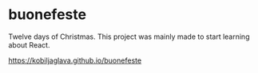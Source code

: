 # buonefeste
Twelve days of Christmas. This project was mainly made to start learning about React.

https://kobiljaglava.github.io/buonefeste
